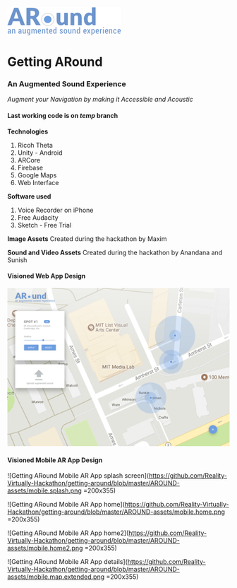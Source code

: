 ![alt text](https://github.com/Reality-Virtually-Hackathon/getting-around/blob/master/AROUND-assets/logo1x.png "Getting ARound")
# Getting ARound
### An Augmented Sound Experience

_Augment your Navigation by making it Accessible and Acoustic_

#### Last working code is on _temp_ branch

**Technologies**
1. Ricoh Theta 
2. Unity - Android
3. ARCore
4. Firebase
5. Google Maps
6. Web Interface

**Software used**
1. Voice Recorder on iPhone
2. Free Audacity
3. Sketch - Free Trial

**Image Assets**
Created during the hackathon by Maxim

**Sound and Video Assets**
Created during the hackathon by Anandana and Sunish

#### Visioned Web App Design
![Getting ARound Web App](https://github.com/Reality-Virtually-Hackathon/getting-around/blob/master/AROUND-assets/web.master.png)

#### Visioned Mobile AR App Design
![Getting ARound Mobile AR App splash screen](https://github.com/Reality-Virtually-Hackathon/getting-around/blob/master/AROUND-assets/mobile.splash.png =200x355)

![Getting ARound Mobile AR App home](https://github.com/Reality-Virtually-Hackathon/getting-around/blob/master/AROUND-assets/mobile.home.png =200x355)

![Getting ARound Mobile AR App home2](https://github.com/Reality-Virtually-Hackathon/getting-around/blob/master/AROUND-assets/mobile.home2.png =200x355)

![Getting ARound Mobile AR App details](https://github.com/Reality-Virtually-Hackathon/getting-around/blob/master/AROUND-assets/mobile.map.extended.png =200x355)
